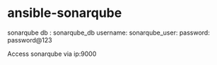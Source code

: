 # ansible-sonarqube
sonarqube db : sonarqube_db
username: sonarqube_user:
password: password@123

Access sonarqube via ip:9000
